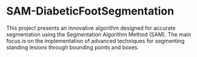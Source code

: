 # SAM-DiabeticFootSegmentation
This project presents an innovative algorithm designed for accurate segmentation using the Segmentation Algorithm Method (SAM). The main focus is on the implementation of advanced techniques for segmenting standing lesions through bounding points and boxes.
